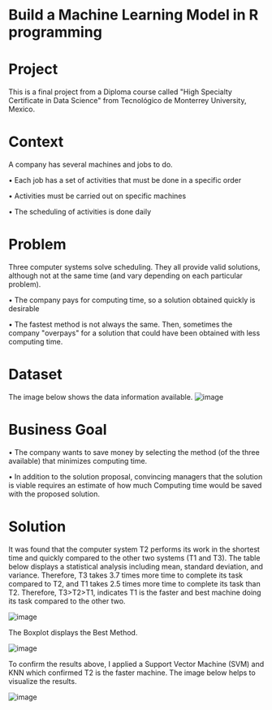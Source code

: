 # Build a Machine Learning Model in R programming 

# Project

This is a final project from a Diploma course called "High Specialty Certificate in Data Science" from Tecnológico de Monterrey University, Mexico.

# Context 

A company has several machines and jobs to do.

• Each job has a set of activities that must be done in a specific order

• Activities must be carried out on specific machines

• The scheduling of activities is done daily

# Problem

Three computer systems solve scheduling. They all provide valid solutions, although not at the same time (and vary depending on each particular problem).

• The company pays for computing time, so a solution obtained quickly is desirable

• The fastest method is not always the same. Then, sometimes the company "overpays" for a solution that could have been obtained with less computing time. 

# Dataset

The image below shows the data information available. 
![image](https://github.com/eloisjr/Machine_learning_R_programming/assets/81710422/c7f5182a-b85a-4e51-807b-c992f747896f)




# Business Goal 

• The company wants to save money by selecting the method (of the three available) that minimizes computing time.

• In addition to the solution proposal, convincing managers that the solution is viable requires an estimate of how much Computing time would be saved with the proposed solution.


# Solution 

It was found that the computer system T2 performs its work in the shortest time and quickly compared to the other two systems (T1 and T3).  The table below displays a statistical analysis including mean, standard deviation, and variance. Therefore, T3 takes 3.7 times more time to complete its task compared to T2, and T1 takes 2.5 times more time to complete its task than T2.  Therefore, T3>T2>T1, indicates T1 is the faster and best machine doing its task compared to the other two.

![image](https://github.com/eloisjr/Machine_learning_R_programming/assets/81710422/9bc582dc-46c6-4653-84c6-1f4cc25ce84c)


The Boxplot displays the Best Method. 

![image](https://github.com/eloisjr/Machine_learning_R_programming/assets/81710422/45904cbf-7c3e-44be-9492-81c11569c8d7)

To confirm the results above, I applied a Support Vector Machine (SVM) and KNN which confirmed T2 is the faster machine. The image below helps to visualize the results. 

![image](https://github.com/eloisjr/Machine_learning_R_programming/assets/81710422/3f31e3f1-e4b2-4885-9e48-f3fd53fbb273)


